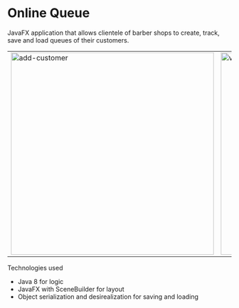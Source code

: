 # Online Queue
JavaFX application that allows clientele of barber shops to create, track, save and load queues of their customers. 

<table>
  <tr>
    <td>
      <img width="456" alt="add-customer" src="https://user-images.githubusercontent.com/43453247/50532748-e52c7880-0aeb-11e9-98df-3a23f1c4085a.png">
    </td>
    <td>
      <img width="456" alt="view-customers" src="https://user-images.githubusercontent.com/43453247/50532749-e52c7880-0aeb-11e9-89e9-b46932395ac1.png">
    </td>
  </tr>
</table>

Technologies used
* Java 8 for logic
* JavaFX with SceneBuilder for layout
* Object serialization and desirealization for saving and loading
  
